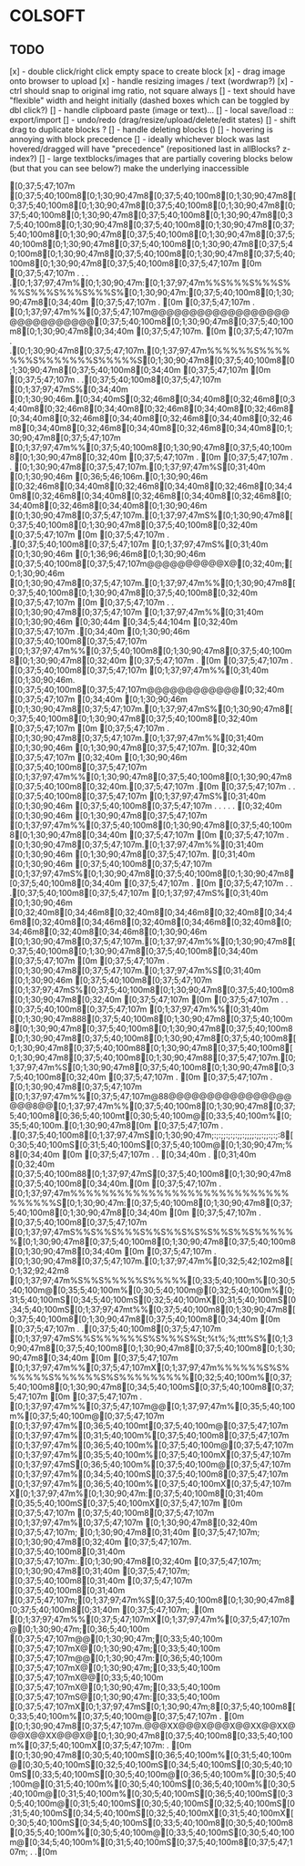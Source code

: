 # COLSOFT

## TODO
[x] - double click/right click empty space to create block
[x] - drag image onto browser to upload
[x] - handle resizing images / text (wordwrap?)
  [x] - ctrl should snap to original img ratio, not square always
  [] - text should have "flexible" width and height initially (dashed boxes which can be toggled by dbl click?)
[] - handle clipboard paste (image or text)...
[] - local save/load :: export/import
[] - undo/redo (drag/resize/upload/delete/edit states)
[] - shift drag to duplicate blocks ?
[] - handle deleting blocks ()
[] - hovering is annoying with block precedence
  [] - ideally whichever block was last hovered/dragged will have "precedence" (repositioned last in allBlocks? z-index?)
  [] - large textblocks/images that are partially covering blocks below (but that you can see below?) make the underlying inaccessible

























[0;37;5;47;107m             [0;37;5;40;100m8[0;1;30;90;47m8[0;37;5;40;100m8[0;1;30;90;47m8[0;37;5;40;100m8[0;1;30;90;47m8[0;37;5;40;100m8[0;1;30;90;47m8[0;37;5;40;100m8[0;1;30;90;47m8[0;37;5;40;100m8[0;1;30;90;47m8[0;37;5;40;100m8[0;1;30;90;47m8[0;37;5;40;100m8[0;1;30;90;47m8[0;37;5;40;100m8[0;1;30;90;47m8[0;37;5;40;100m8[0;1;30;90;47m8[0;37;5;40;100m8[0;1;30;90;47m8[0;37;5;40;100m8[0;1;30;90;47m8[0;37;5;40;100m8[0;1;30;90;47m8[0;37;5;40;100m8[0;1;30;90;47m8[0;37;5;40;100m8[0;1;30;90;47m8[0;37;5;40;100m8[0;37;5;47;107m    [0m
[0;37;5;47;107m  .  . .  .[0;1;37;97;47m%[0;1;30;90;47m:[0;1;37;97;47m%%S%%%S%%%S%%%S%%%S%%%S%%%S%[0;1;30;90;47m:[0;37;5;40;100m8[0;1;30;90;47m8[0;34;40m [0;37;5;47;107m . [0m
[0;37;5;47;107m   .     [0;1;37;97;47m%%[0;37;5;47;107m@@@@@@@@@@@@@@@@@@@@@@@@@@@@@[0;37;5;40;100m8[0;1;30;90;47m8[0;37;5;40;100m8[0;1;30;90;47m8[0;34;40m [0;37;5;47;107m.  [0m
[0;37;5;47;107m     .  .[0;1;30;90;47m8[0;37;5;47;107m.[0;1;37;97;47m%%%%%%S%%%%%%%S%%%%%%%S%%%%%S[0;1;30;90;47m8[0;37;5;40;100m8[0;1;30;90;47m8[0;37;5;40;100m8[0;34;40m [0;37;5;47;107m   [0m
[0;37;5;47;107m .      .[0;37;5;40;100m8[0;37;5;47;107m [0;1;37;97;47mS%[0;34;40m [0;1;30;90;46m.[0;34;40mS[0;32;46m8[0;34;40m8[0;32;46m8[0;34;40m8[0;32;46m8[0;34;40m8[0;32;46m8[0;34;40m8[0;32;46m8[0;34;40m8[0;32;46m8[0;34;40m8[0;32;46m8[0;34;40m8[0;32;46m8[0;34;40m8[0;32;46m8[0;34;40m8[0;32;46m8[0;34;40m8[0;1;30;90;47m8[0;37;5;47;107m [0;1;37;97;47m%%[0;37;5;40;100m8[0;1;30;90;47m8[0;37;5;40;100m8[0;1;30;90;47m8[0;32;40m [0;37;5;47;107m . [0m
[0;37;5;47;107m   .  .  [0;1;30;90;47m8[0;37;5;47;107m.[0;1;37;97;47m%S[0;31;40m [0;1;30;90;46m [0;36;5;46;106m.[0;1;30;90;46m   [0;32;46m8[0;34;40m8[0;32;46m8[0;34;40m8[0;32;46m8[0;34;40m8[0;32;46m8[0;34;40m8[0;32;46m8[0;34;40m8[0;32;46m8[0;34;40m8[0;32;46m8[0;34;40m8[0;1;30;90;46m   [0;1;30;90;47m8[0;37;5;47;107m.[0;1;37;97;47mS%[0;1;30;90;47m8[0;37;5;40;100m8[0;1;30;90;47m8[0;37;5;40;100m8[0;32;40m [0;37;5;47;107m   [0m
[0;37;5;47;107m  .     .[0;37;5;40;100m8[0;37;5;47;107m [0;1;37;97;47mS%[0;31;40m [0;1;30;90;46m [0;1;36;96;46m8[0;1;30;90;46m   [0;37;5;40;100m8[0;37;5;47;107m@@@@@@@@@@X@[0;32;40m;[0;1;30;90;46m   [0;1;30;90;47m8[0;37;5;47;107m.[0;1;37;97;47m%%[0;1;30;90;47m8[0;37;5;40;100m8[0;1;30;90;47m8[0;37;5;40;100m8[0;32;40m [0;37;5;47;107m   [0m
[0;37;5;47;107m    . .  [0;1;30;90;47m8[0;37;5;47;107m [0;1;37;97;47m%%[0;31;40m [0;1;30;90;46m  [0;30;44m [0;34;5;44;104m            [0;32;40m [0;37;5;47;107m .[0;34;40m [0;1;30;90;46m   [0;37;5;40;100m8[0;37;5;47;107m [0;1;37;97;47m%%[0;37;5;40;100m8[0;1;30;90;47m8[0;37;5;40;100m8[0;1;30;90;47m8[0;32;40m [0;37;5;47;107m . [0m
[0;37;5;47;107m  .      [0;37;5;40;100m8[0;37;5;47;107m [0;1;37;97;47m%%[0;31;40m [0;1;30;90;46m. [0;37;5;40;100m8[0;37;5;47;107m@@@@@@@@@@@@[0;32;40m [0;37;5;47;107m  [0;34;40m [0;1;30;90;46m   [0;1;30;90;47m8[0;37;5;47;107m.[0;1;37;97;47mS%[0;1;30;90;47m8[0;37;5;40;100m8[0;1;30;90;47m8[0;37;5;40;100m8[0;32;40m [0;37;5;47;107m   [0m
[0;37;5;47;107m     .   [0;1;30;90;47m8[0;37;5;47;107m.[0;1;37;97;47m%%[0;31;40m [0;1;30;90;46m  [0;1;30;90;47m8[0;37;5;47;107m.           [0;32;40m [0;37;5;47;107m  [0;32;40m [0;1;30;90;46m   [0;37;5;40;100m8[0;37;5;47;107m [0;1;37;97;47m%%[0;1;30;90;47m8[0;37;5;40;100m8[0;1;30;90;47m8[0;37;5;40;100m8[0;32;40m.[0;37;5;47;107m  .[0m
[0;37;5;47;107m  .    . [0;37;5;40;100m8[0;37;5;47;107m [0;1;37;97;47mS%[0;31;40m [0;1;30;90;46m  [0;37;5;40;100m8[0;37;5;47;107m  . . . . . [0;32;40m    [0;1;30;90;46m   [0;1;30;90;47m8[0;37;5;47;107m [0;1;37;97;47m%%[0;37;5;40;100m8[0;1;30;90;47m8[0;37;5;40;100m8[0;1;30;90;47m8[0;34;40m [0;37;5;47;107m   [0m
[0;37;5;47;107m    .    [0;1;30;90;47m8[0;37;5;47;107m.[0;1;37;97;47m%%[0;31;40m [0;1;30;90;46m  [0;1;30;90;47m8[0;37;5;47;107m.           [0;31;40m [0;1;30;90;46m      [0;37;5;40;100m8[0;37;5;47;107m [0;1;37;97;47mS%[0;1;30;90;47m8[0;37;5;40;100m8[0;1;30;90;47m8[0;37;5;40;100m8[0;34;40m [0;37;5;47;107m . [0m
[0;37;5;47;107m  .   . .[0;37;5;40;100m8[0;37;5;47;107m [0;1;37;97;47mS%[0;31;40m [0;1;30;90;46m  [0;32;40m8[0;34;46m8[0;32;40m8[0;34;46m8[0;32;40m8[0;34;46m8[0;32;40m8[0;34;46m8[0;32;40m8[0;34;46m8[0;32;40m8[0;34;46m8[0;32;40m8[0;34;46m8[0;1;30;90;46m      [0;1;30;90;47m8[0;37;5;47;107m.[0;1;37;97;47m%%[0;1;30;90;47m8[0;37;5;40;100m8[0;1;30;90;47m8[0;37;5;40;100m8[0;34;40m [0;37;5;47;107m   [0m
[0;37;5;47;107m    .    [0;1;30;90;47m8[0;37;5;47;107m.[0;1;37;97;47m%S[0;31;40m [0;1;30;90;46m                      [0;37;5;40;100m8[0;37;5;47;107m [0;1;37;97;47mS%[0;37;5;40;100m8[0;1;30;90;47m8[0;37;5;40;100m8[0;1;30;90;47m8[0;32;40m [0;37;5;47;107m   [0m
[0;37;5;47;107m  .    . [0;37;5;40;100m8[0;37;5;47;107m [0;1;37;97;47m%%[0;31;40m [0;1;30;90;47m888[0;37;5;40;100m8[0;1;30;90;47m8[0;37;5;40;100m8[0;1;30;90;47m8[0;37;5;40;100m8[0;1;30;90;47m8[0;37;5;40;100m8[0;1;30;90;47m8[0;37;5;40;100m8[0;1;30;90;47m8[0;37;5;40;100m8[0;1;30;90;47m8[0;37;5;40;100m88[0;1;30;90;47m8[0;37;5;40;100m8[0;1;30;90;47m8[0;37;5;40;100m8[0;1;30;90;47m88[0;37;5;47;107m.[0;1;37;97;47m%S[0;1;30;90;47m8[0;37;5;40;100m8[0;1;30;90;47m8[0;37;5;40;100m8[0;32;40m [0;37;5;47;107m . [0m
[0;37;5;47;107m     .   [0;1;30;90;47m8[0;37;5;47;107m [0;1;37;97;47m%%[0;37;5;47;107m@88@@@@@@@@@@@@@@@@@@@8@@[0;1;37;97;47m%%[0;37;5;40;100m8[0;1;30;90;47m8[0;37;5;40;100m8[0;36;5;40;100mt[0;30;5;40;100m@[0;33;5;40;100m%[0;35;5;40;100m.[0;1;30;90;47m8[0m
[0;37;5;47;107m  .     .[0;37;5;40;100m8[0;1;37;97;47mS[0;1;30;90;47m;:;:;;:;:;:;;:;;;;:;;:;;:;:;:8[0;30;5;40;100mS[0;31;5;40;100mS[0;37;5;40;100m@[0;1;30;90;47m;%8[0;34;40m [0m
[0;37;5;47;107m    . .   [0;34;40m      .        [0;31;40m         [0;32;40m       [0;37;5;40;100m88[0;1;37;97;47mS[0;37;5;40;100m8[0;1;30;90;47m8[0;37;5;40;100m8[0;34;40m.[0m
[0;37;5;47;107m  .    [0;1;37;97;47m%%%%%%%%%%%%%%%%%%%%%%%%%%%%%%%%%%S[0;1;30;90;47m:[0;37;5;40;100m8[0;1;30;90;47m8[0;37;5;40;100m8[0;1;30;90;47m8[0;34;40m [0m
[0;37;5;47;107m     . [0;37;5;40;100m8[0;37;5;47;107m [0;1;37;97;47mS%%S%%S%%%S%%S%%S%S%S%%S%%S%%%%%%[0;1;30;90;47m8[0;37;5;40;100m8[0;1;30;90;47m8[0;37;5;40;100m8[0;1;30;90;47m8[0;34;40m [0m
[0;37;5;47;107m  .    [0;1;30;90;47m8[0;37;5;47;107m.[0;1;37;97;47m%[0;32;5;42;102m8[0;1;32;92;42m8 [0;1;37;97;47m%S%%S%%%%%S%%%%%[0;33;5;40;100m%[0;30;5;40;100m@[0;35;5;40;100m%[0;30;5;40;100m@[0;32;5;40;100m%[0;31;5;40;100mS[0;34;5;40;100mS[0;32;5;40;100mX[0;31;5;40;100mS[0;34;5;40;100mS[0;1;37;97;47mt%%[0;37;5;40;100m8[0;1;30;90;47m8[0;37;5;40;100m8[0;1;30;90;47m8[0;37;5;40;100m8[0;34;40m [0m
[0;37;5;47;107m   .  .[0;37;5;40;100m8[0;37;5;47;107m [0;1;37;97;47mS%%S%%%%%%S%S%%%S%St;%t%;%;ttt%S%[0;1;30;90;47m8[0;37;5;40;100m8[0;1;30;90;47m8[0;37;5;40;100m8[0;1;30;90;47m8[0;34;40m [0m
[0;37;5;47;107m     [0;1;37;97;47m%%[0;37;5;47;107mX[0;1;37;97;47m%%%%%%S%S%%%%%%S%%%%%%S%S%%%%%%%%%[0;32;5;40;100m%[0;37;5;40;100m8[0;1;30;90;47m8[0;34;5;40;100mS[0;37;5;40;100m8[0;37;5;47;107m [0m
[0;37;5;47;107m . [0;1;37;97;47m%%[0;37;5;47;107m@@[0;1;37;97;47m%[0;35;5;40;100m%[0;37;5;40;100m@[0;37;5;47;107m [0;1;37;97;47m%[0;36;5;40;100mt[0;37;5;40;100m@[0;37;5;47;107m [0;1;37;97;47m%[0;31;5;40;100m%[0;37;5;40;100m8[0;37;5;47;107m [0;1;37;97;47m%[0;36;5;40;100m%[0;37;5;40;100m@[0;37;5;47;107m [0;1;37;97;47m%[0;35;5;40;100m%[0;37;5;40;100mX[0;37;5;47;107m [0;1;37;97;47mS[0;36;5;40;100m%[0;37;5;40;100m@[0;37;5;47;107m [0;1;37;97;47m%[0;34;5;40;100mS[0;37;5;40;100m8[0;37;5;47;107m [0;1;37;97;47m%[0;36;5;40;100m%[0;37;5;40;100mX[0;37;5;47;107mX[0;1;37;97;47m%[0;1;30;90;47m:[0;37;5;40;100m8[0;31;40m [0;35;5;40;100mS[0;37;5;40;100mX[0;37;5;47;107m   [0m
[0;37;5;47;107m  [0;37;5;40;100m8[0;37;5;47;107m [0;1;37;97;47m%[0;37;5;47;107m [0;1;30;90;47m8[0;32;40m [0;37;5;47;107m; [0;1;30;90;47m8[0;31;40m [0;37;5;47;107m; [0;1;30;90;47m8[0;32;40m [0;37;5;47;107m. [0;37;5;40;100m8[0;31;40m [0;37;5;47;107m:.[0;1;30;90;47m8[0;32;40m [0;37;5;47;107m; [0;1;30;90;47m8[0;31;40m [0;37;5;47;107m; [0;37;5;40;100m8[0;31;40m [0;37;5;47;107m  [0;37;5;40;100m8[0;31;40m [0;37;5;47;107m;[0;1;37;97;47m%S[0;37;5;40;100m8[0;1;30;90;47m8[0;37;5;40;100m8[0;31;40m [0;37;5;47;107m;   .[0m
[0;1;37;97;47m%%[0;37;5;47;107mX[0;1;37;97;47m%[0;37;5;47;107m@[0;1;30;90;47m;[0;36;5;40;100m [0;37;5;47;107m@@[0;1;30;90;47m;[0;33;5;40;100m [0;37;5;47;107mX@[0;1;30;90;47m;[0;33;5;40;100m [0;37;5;47;107m@@[0;1;30;90;47m:[0;36;5;40;100m [0;37;5;47;107mX@[0;1;30;90;47m;[0;33;5;40;100m [0;37;5;47;107mX@@[0;33;5;40;100m [0;37;5;47;107mX@[0;1;30;90;47m;[0;33;5;40;100m [0;37;5;47;107mS@[0;1;30;90;47m:[0;33;5;40;100m [0;37;5;47;107mX[0;1;37;97;47mS[0;1;30;90;47m;8[0;37;5;40;100m8[0;33;5;40;100m%[0;37;5;40;100m@[0;37;5;47;107m  .   [0m
[0;1;30;90;47m8[0;37;5;47;107m.@@@XX@@@X@@@X@@XX@@XX@@@X@@XX@@@X@[0;1;30;90;47m8[0;37;5;40;100m8[0;33;5;40;100m%[0;37;5;40;100mX[0;37;5;47;107m:    .  [0m
[0;1;30;90;47m8[0;30;5;40;100mS[0;36;5;40;100m%[0;31;5;40;100m@[0;30;5;40;100mS[0;32;5;40;100mS[0;34;5;40;100mS[0;30;5;40;100mS[0;33;5;40;100mS[0;30;5;40;100m@[0;36;5;40;100m%[0;30;5;40;100m@[0;31;5;40;100m%[0;30;5;40;100mS[0;36;5;40;100m%[0;30;5;40;100m@[0;31;5;40;100m%[0;30;5;40;100mS[0;36;5;40;100mS[0;30;5;40;100m@[0;31;5;40;100mS[0;30;5;40;100mS[0;32;5;40;100mS[0;31;5;40;100mS[0;34;5;40;100mS[0;32;5;40;100mX[0;31;5;40;100mX[0;30;5;40;100mS[0;34;5;40;100mS[0;33;5;40;100m8[0;30;5;40;100m8[0;35;5;40;100m%[0;30;5;40;100m@[0;33;5;40;100mS[0;30;5;40;100m@[0;34;5;40;100m%[0;31;5;40;100mS[0;37;5;40;100m8[0;37;5;47;107m;  .     .[0m
